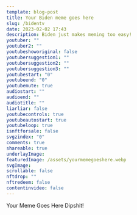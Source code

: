 ```yaml
---
template: blog-post
title: Your Biden meme goes here
slug: /bidentv
date: 2023-02-02 17:43
description: Biden just makes meming too easy!
youtuber: ""
youtuber2: ""
youtubeshoworiginal: false
youtubersuggestion1: ""
youtubersuggestion2: ""
youtubersuggestion3: ""
youtubestart: "0"
youtubeend: "0"
youtubemute: true
audiostart: ""
audioend: ""
audiotitle: ""
liarliar: false
youtubecontrols: true
youtubeautostart: true
youtubeloop: true
isnftforsale: false
svgzindex: "0"
comments: true
shareable: true
underlayImage: 
featuredImage: /assets/yourmemegoeshere.webp
svgImage:
scrollable: false
nftdrop: ""
nftredeem: false
contentinvideo: false
---
```

Your Meme Goes Here Dipshit!






<!-- https://youtu.be/VgdB9QYKeyM -->

<!-- XjuLZwlDxh8 -->